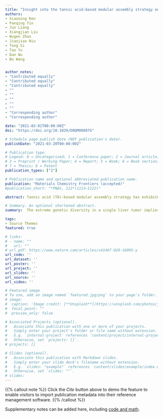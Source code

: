 ```yaml
---
title: "Insight into the tannic acid-based modular assembly strategy on inorganic-biological hybrid systems: material suitability, loading effect and biocompatibility study"
authors:
- Xiaoning Ren
- Panqing Yin
- Jun Liang
- Xiangjian Liu
- Wugen Zhan
- Jiaojiao Niu
- Tong Si
- Tao Yu
- Dan Wu
- Bo Wang


author_notes:
- "Contributed equally"
- "Contributed equally"
- "Contributed equally"
- ""
- ""
- ""
- ""
- ""
- "Corresponding author"
- "Corresponding author"

date: "2021-03-01T00:00:00Z"
doi: "https://doi.org/10.1039/D0QM00887G"

# Schedule page publish date (NOT publication's date).
publishDate: "2021-03-20T00:00:00Z"

# Publication type.
# Legend: 0 = Uncategorized; 1 = Conference paper; 2 = Journal article;
# 3 = Preprint / Working Paper; 4 = Report; 5 = Book; 6 = Book section;
# 7 = Thesis; 8 = Patent
publication_types: ["2"]

# Publication name and optional abbreviated publication name.
publication: "Materials Chemistry Frontiers (accepted)"
#publication_short: "*PNAS, 112*(1113–1122)"

abstract: Tannic acid (TA)-based modular assembly strategy has exhibited great prospect for fabricating inorganic-biological hybrid systems recently, whereas the technique is still at the early stage of development. Herein, we investigate this strategy in different aspects, including the material suitability, loading effects, and biocompatibility. The successful functionalization of InP nanoparticles, Bi nanospheres and g-C3N4 by TA-Fe3+ nanofilm and the subsequent modular assembly onto the yeast surface demonstrate good versatility of this approach toward different types of nanomaterials. The proper utilization of TA and nanomaterials in the surface-functionalization step is critical for the material loading effect, which can also be negatively impacted by the excessive amounts of TA and Fe3+ in modular assembly process. The biocompatibility of TA-Fe3+ functionalized nanomaterials to the living cells can be optimized via adjusting the relative ratio of TA to nanomaterials during the functionalization. A balance between the material loading and biocompatibility should also be achieved via fine-tuning the TA concentration in biohybrid studies. The deep insight into the TA-based modular assembly strategy endows the rational construction of inorganic-biological hybrid systems with feasible pathway for the development of the solar-to-chemical conversion, also for the microbe-mediated drug delivery, tumor treatment and environmental remediation.

# Summary. An optional shortened abstract.
summary:  The extreme genetic diversity in a single liver tumor implies clonal evolution under the non-Darwinian mode.

tags:
- Source Themes
featured: true

# links:
# - name: ""
#   url: ""
# url_pdf: https://www.nature.com/articles/s41467-020-16995-y
url_code: ''
url_dataset: ''
url_poster: ''
url_project: ''
url_slides: ''
url_source: ''
url_video: ''

# Featured image
# To use, add an image named `featured.jpg/png` to your page's folder. 
# image:
#  caption: 'Image credit: [**Unsplash**](https://unsplash.com/photos/jdD8gXaTZsc)'
#  focal_point: ""
#  preview_only: false

# Associated Projects (optional).
#   Associate this publication with one or more of your projects.
#   Simply enter your project's folder or file name without extension.
#   E.g. `internal-project` references `content/project/internal-project/index.md`.
#   Otherwise, set `projects: []`.
# projects: []

# Slides (optional).
#   Associate this publication with Markdown slides.
#   Simply enter your slide deck's filename without extension.
#   E.g. `slides: "example"` references `content/slides/example/index.md`.
#   Otherwise, set `slides: ""`.
# slides:
---
```


{{% callout note %}}
Click the *Cite* button above to demo the feature to enable visitors to import publication metadata into their reference management software.
{{% /callout %}}

Supplementary notes can be added here, including [code and math](https://sourcethemes.com/academic/docs/writing-markdown-latex/).
